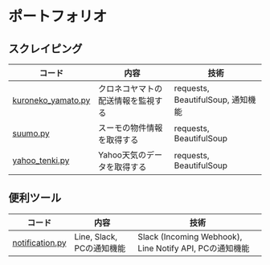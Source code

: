 # ポートフォリオ
## スクレイピング
|コード|内容|技術|
|---|---|---|
|[kuroneko_yamato.py](scraping/kuroneko_yamato.py)|クロネコヤマトの配送情報を監視する|requests, BeautifulSoup, 通知機能|
|[suumo.py](scraping/suumo.py)|スーモの物件情報を取得する|requests, BeautifulSoup|
|[yahoo_tenki.py](scraping/yahoo_tenki.py)|Yahoo天気のデータを取得する|requests, BeautifulSoup|

## 便利ツール
|コード|内容|技術|
|---|---|---|
|[notification.py](utils/notification.py)|Line, Slack, PCの通知機能|Slack (Incoming Webhook), Line Notify API, PCの通知機能|
